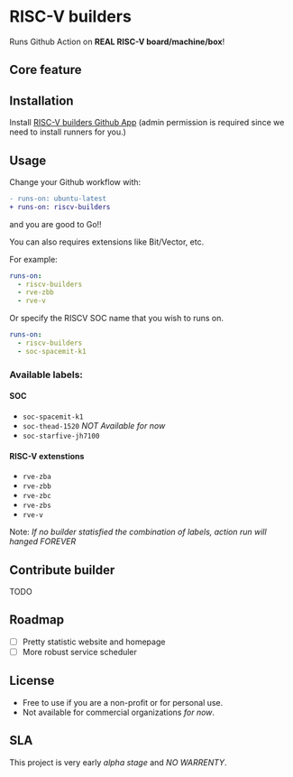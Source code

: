 # RISC-V builders

Runs Github Action on **REAL RISC-V board/machine/box**!

## Core feature

## Installation
Install [RISC-V builders Github App](https://github.com/apps/riscv-builders) (admin permission is required since we need to install runners for you.)

## Usage

Change your Github workflow with:

```diff
- runs-on: ubuntu-latest
+ runs-on: riscv-builders
```
and you are good to Go!!

You can also requires extensions like Bit/Vector, etc.

For example:

```yaml
runs-on:
  - riscv-builders
  - rve-zbb
  - rve-v
```

Or specify the RISCV SOC name that you wish to runs on.

```yaml
runs-on:
  - riscv-builders
  - soc-spacemit-k1
```

### Available labels:

#### SOC
* `soc-spacemit-k1`
* `soc-thead-1520` *NOT Available for now*
* `soc-starfive-jh7100`

#### RISC-V extenstions

* `rve-zba`
* `rve-zbb`
* `rve-zbc`
* `rve-zbs`
* `rve-v`

Note: *If no builder statisfied the combination of labels, action run will hanged FOREVER*


## Contribute builder

TODO


## Roadmap
* [ ] Pretty statistic website and homepage
* [ ] More robust service scheduler

## License
- Free to use if you are a non-profit or for personal use.
- Not available for commercial organizations *for now*.

## SLA
This project is very early *alpha stage* and *NO WARRENTY*.

